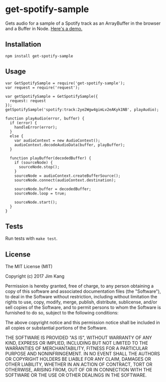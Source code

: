 get-spotify-sample
==================

Gets audio for a sample of a Spotify track as an ArrayBuffer in the browser and a Buffer in Node. [Here's a demo.](http://jimkang.com/get-spotify-sample/demo)

Installation
------------

    npm install get-spotify-sample

Usage
-----

    var GetSpotifySample = require('get-spotify-sample');
    var request = require('request');

    var getSpotifySample = GetSpotifySample({
      request: request
    });
    getSpotifySample('spotify:track:2ye2Wgw4gimLv2eAKyk1NB', playAudio);

    function playAudio(error, buffer) {
      if (error) {
        handleError(error);
      }
      else {
        var audioContext = new AudioContext();
        audioContext.decodeAudioData(buffer, playBuffer);
      }

      function playBuffer(decodedBuffer) {
        if (sourceNode) {
          sourceNode.stop();
        }
        sourceNode = audioContext.createBufferSource();
        sourceNode.connect(audioContext.destination);

        sourceNode.buffer = decodedBuffer;
        sourceNode.loop = true;

        sourceNode.start();
      }
    }

Tests
-----

Run tests with `make test`.

License
-------

The MIT License (MIT)

Copyright (c) 2017 Jim Kang

Permission is hereby granted, free of charge, to any person obtaining a copy
of this software and associated documentation files (the "Software"), to deal
in the Software without restriction, including without limitation the rights
to use, copy, modify, merge, publish, distribute, sublicense, and/or sell
copies of the Software, and to permit persons to whom the Software is
furnished to do so, subject to the following conditions:

The above copyright notice and this permission notice shall be included in
all copies or substantial portions of the Software.

THE SOFTWARE IS PROVIDED "AS IS", WITHOUT WARRANTY OF ANY KIND, EXPRESS OR
IMPLIED, INCLUDING BUT NOT LIMITED TO THE WARRANTIES OF MERCHANTABILITY,
FITNESS FOR A PARTICULAR PURPOSE AND NONINFRINGEMENT. IN NO EVENT SHALL THE
AUTHORS OR COPYRIGHT HOLDERS BE LIABLE FOR ANY CLAIM, DAMAGES OR OTHER
LIABILITY, WHETHER IN AN ACTION OF CONTRACT, TORT OR OTHERWISE, ARISING FROM,
OUT OF OR IN CONNECTION WITH THE SOFTWARE OR THE USE OR OTHER DEALINGS IN
THE SOFTWARE.
